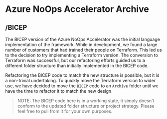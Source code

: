 # Azure NoOps Accelerator Archive

## /BICEP

The BICEP version of the Azure NoOps Accelerator was the initial language implementation of the framework.
While in development, we found a large number of customers that had trained their people on Terraform.
This led us to the decision to try implementing a Terraform version.
The conversion to Terraform was successful, but our refactoring efforts guided us to a different folder structure than initially implemented in the BICEP code.

Refactoring the BICEP code to match the new structure is possible, but it is a non-trivial undertaking.
To quickly move the Terraform version to wider use, we have decided to move the ```BICEP``` code to an ```Archive``` folder until we have the time to refactor it to match the new design.  

> NOTE: The BICEP code here is in a working state, it simply doesn't conform to the updated folder structure or project strategy.  Please feel free to pull from it for your own purposes.
